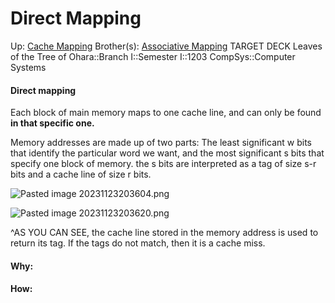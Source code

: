 # Direct Mapping

Up: [Cache Mapping](cache_mapping)
Brother(s): [Associative Mapping](associative_mapping)
TARGET DECK
Leaves of the Tree of Ohara::Branch I::Semester I::1203 CompSys::Computer Systems

#### Direct mapping

Each block of main memory maps to one cache line, and can only be found **in that specific one.**

Memory addresses are made up of two parts: The least significant w bits that identify the particular word we want, and the most significant s bits that specify one block of memory. the s bits are interpreted as a tag of size s-r bits and a cache line of size r bits.

![Pasted image 20231123203604.png](pasted_image_20231123203604.png)

![Pasted image 20231123203620.png](pasted_image_20231123203620.png)

^AS YOU CAN SEE, the cache line stored in the memory address is used to return its tag. If the tags do not match, then it is a cache miss. 



































#### Why:
#### How:









